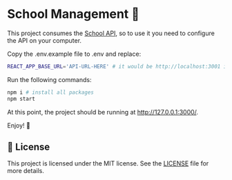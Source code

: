 # School Management 🏫
This project consumes the [School API](https://github.com/wnicolass/students-api), so to use it you need to configure the API on your computer.

Copy the .env.example file to .env and replace:
```bash
REACT_APP_BASE_URL='API-URL-HERE' # it would be http://localhost:3001 if you have followed the api instructions
```

Run the following commands:

```bash
npm i # install all packages
npm start
```

At this point, the project should be running at http://127.0.0.1:3000/.

Enjoy! :wave:

## :memo: License
This project is licensed under the MIT license. See the [LICENSE](./LICENSE.md) file for more details.
